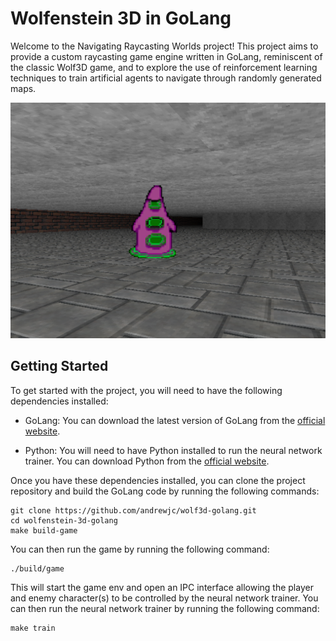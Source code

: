 # Wolfenstein 3D in GoLang

Welcome to the Navigating Raycasting Worlds project! This project aims to provide a custom raycasting game engine written in GoLang, reminiscent of the classic Wolf3D game, and to explore the use of reinforcement learning techniques to train artificial agents to navigate through randomly generated maps.

![Screenshot](assets/screenshot.png?raw=true "Game Screenshot")

## Getting Started

To get started with the project, you will need to have the following dependencies installed:

- GoLang: You can download the latest version of GoLang from the [official website](https://golang.org/).

- Python: You will need to have Python installed to run the neural network trainer. You can download Python from the [official website](https://www.python.org/).

Once you have these dependencies installed, you can clone the project repository and build the GoLang code by running the following commands:

```
git clone https://github.com/andrewjc/wolf3d-golang.git
cd wolfenstein-3d-golang
make build-game
```

You can then run the game by running the following command:

```
./build/game
```

This will start the game env and open an IPC interface allowing the player and enemy character(s) to be controlled by the neural network trainer. You can then run the neural network trainer by running the following command:

```
make train
```

